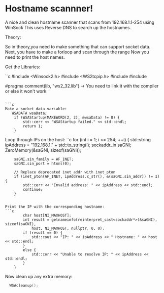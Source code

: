 # Hostname scannner!


A nice and clean hostname scanner that scans from 192.168.1.1-254 using WinSock
This uses Reverse DNS to search up the hostnames.

Theory:

So in theory,you need to make something that can support socket data.
Next, you have to make a forloop and scan through the range
Now you need to print the host names.

Get the Libraries:

``c
#include <Winsock2.h>
#include <WS2tcpip.h>
#include <iostream>
#include <string>

#pragma comment(lib, "ws2_32.lib") -> You need to link it with the compiler or else it won't work
```

```c
Make a socket data variable:
   WSADATA wsaData;
    if (WSAStartup(MAKEWORD(2, 2), &wsaData) != 0) {
        std::cerr << "WSAStartup failed." << std::endl;
        return 1;
    }

```

Loop through IPs on the host:
``c
    for (int i = 1; i <= 254; ++i) {
        std::string ipAddress = "192.168.1." + std::to_string(i);
        sockaddr_in saGNI;
        ZeroMemory(&saGNI, sizeof(saGNI));

        saGNI.sin_family = AF_INET;
        saGNI.sin_port = htons(0);

        // Replace deprecated inet_addr with inet_pton
        if (inet_pton(AF_INET, ipAddress.c_str(), &(saGNI.sin_addr)) != 1) {
            std::cerr << "Invalid address: " << ipAddress << std::endl;
            continue;
        }
```

Print the IP with the corresponding hostname:
```c
        char host[NI_MAXHOST];
        int result = getnameinfo(reinterpret_cast<sockaddr*>(&saGNI), sizeof(saGNI),
            host, NI_MAXHOST, nullptr, 0, 0);
        if (result == 0) {
            std::cout << "IP: " << ipAddress << " Hostname: " << host << std::endl;
        }
        else {
            std::cerr << "Unable to resolve IP: " << ipAddress << std::endl;
        }
    }
```

  Now clean up any extra memory:
```c 
  WSAcleanup();
```
  
